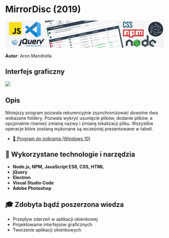 # MirrorDisc (2019)

[![Thumbnail](https://github.com/aronmandrella/MirrorDisc/blob/main/GitHub_Thumbnail.png)](https://github.com/aronmandrella/MirrorDisc/blob/main/GitHub_Thumbnail.png)

**Autor**: Aron Mandrella

## Interfejs graficzny
![](https://github.com/aronmandrella/MirrorDisc/blob/main/MirrorDiscPreview.gif)

## Opis
Niniejszy program pozwala rekurencyjnie zsynchronizować dowolne dwa wskazane foldery. Pozwala wykryć usunięcie plików, dodanie plików, a opcjonalnie również zmianę nazwy i zmianę lokalizacji pliku. Wszystkie operacje które zostaną wykonane są wcześniej prezentowane w tabeli.

* [💾 Program do pobrania (Windows 10)](https://github.com/aronmandrella/MirrorDisc/releases/tag/v1.0)

## 🧰 Wykorzystane technologie i narzędzia
* **Node.js, NPM, JavaScript ES8, CSS, HTML**
* **jQuery**
* **Electron**
* **Visual Studio Code**
* **Adobe Photoshop**

## 🎓 Zdobyta bądź poszerzona wiedza
* Przepływ zdarzeń w aplikacji okienkowej
* Projektowanie interfejsów graficznych
* Tworzenie aplikacji okienkowych
